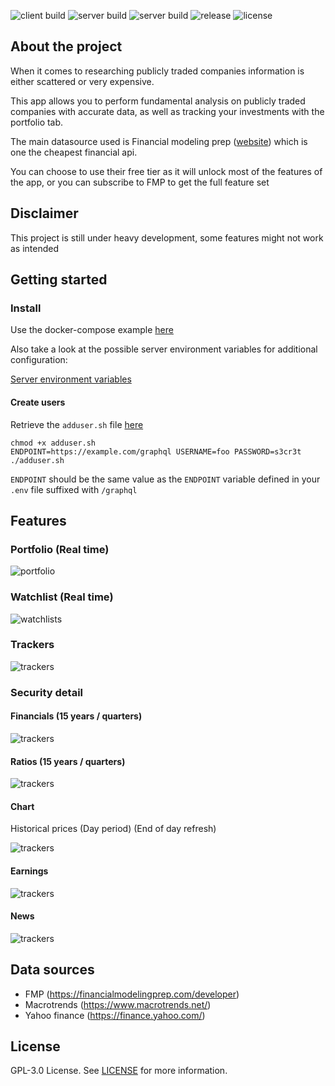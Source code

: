 ![client build](https://img.shields.io/github/actions/workflow/status/fcote/merlin/client.build.yml?label=client%20build)
![server build](https://img.shields.io/github/actions/workflow/status/fcote/merlin/server.build.yml?label=server%20build)
![server build](https://img.shields.io/github/actions/workflow/status/fcote/merlin/scheduler.build.yml?label=scheduler%20build)
![release](https://img.shields.io/github/v/release/fcote/merlin)
![license](https://img.shields.io/github/license/fcote/merlin)

## About the project

When it comes to researching publicly traded companies information is either scattered or very expensive.

This app allows you to perform fundamental analysis on publicly traded companies with accurate data, as well as tracking your investments with the portfolio tab.

The main datasource used is Financial modeling prep ([website](https://financialmodelingprep.com/developer)) which is one the cheapest financial api. 

You can choose to use their free tier as it will unlock most of the features of the app, or you can subscribe to FMP to get the full feature set

## Disclaimer

This project is still under heavy development, some features might not work as intended

## Getting started

### Install

Use the docker-compose example [here](./examples/docker-compose)

Also take a look at the possible server environment variables for additional configuration:

[Server environment variables](https://github.com/fcote/merlin/wiki/Server-environment-variables)

#### Create users

Retrieve the `adduser.sh` file [here](./examples/adduser.sh)

````shell
chmod +x adduser.sh
ENDPOINT=https://example.com/graphql USERNAME=foo PASSWORD=s3cr3t ./adduser.sh
````

`ENDPOINT` should be the same value as the `ENDPOINT` variable defined in your `.env` file suffixed with `/graphql`

## Features

### Portfolio (Real time)

![portfolio](./examples/screenshots/portfolio.png)

### Watchlist (Real time)

![watchlists](./examples/screenshots/watchlist.png)

### Trackers

![trackers](./examples/screenshots/trackers.png)

### Security detail

#### Financials (15 years / quarters)

![trackers](./examples/screenshots/security-financials.png)

#### Ratios (15 years / quarters)

![trackers](./examples/screenshots/security-ratios.png)

#### Chart

Historical prices (Day period) (End of day refresh)

![trackers](./examples/screenshots/security-chart.png)

#### Earnings

![trackers](./examples/screenshots/security-earnings.png)

#### News

![trackers](./examples/screenshots/security-news.png)

## Data sources

- FMP (https://financialmodelingprep.com/developer)
- Macrotrends (https://www.macrotrends.net/)
- Yahoo finance (https://finance.yahoo.com/)

## License

GPL-3.0 License. See [LICENSE](https://github.com/fcote/merlin/blob/dev/LICENSE) for more information.
